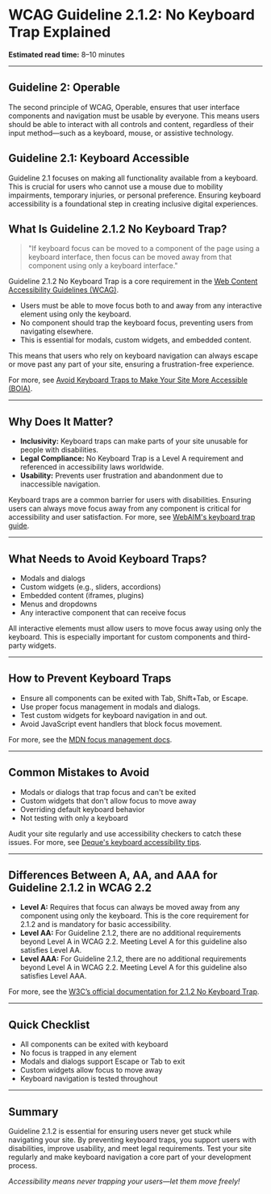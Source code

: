 <!--
title: 2.1.2 - No Keyboard Trap
series: Making the Web Accessible for All
description: A practical guide to WCAG Guideline 2.1.2 (No Keyboard Trap)—what it means, why it matters, and how to ensure users can always move focus away from any component using a keyboard.
keywords: wcag 2.1.2, keyboard trap, focus management, accessibility, web standards, digital inclusion, tab order
image: WCAG-Series-2.1.2.png
imageAlt: Blue text on yellow background saying, "Web Content Accessibiilty Guiedlines (WCAG) 2.1.2 Explained, No Keyboard Trap"
status: published
date: 2025-07-03
excerpt: This guideline ensures keyboard users can navigate to and away from any component without getting trapped.
next: /wcag/WCAG-Guideline-2-1-3-Keyboard-No-Exception-Explained, Guideline 2.1.3 - Keyboard (No Exception)
previous: /wcag/WCAG-Guideline-2-1-1-Keyboard-Accessible-Explained, Guideline 2.1.1 - Keyboard Accessible
-->

# **WCAG Guideline 2.1.2: No Keyboard Trap Explained**

**Estimated read time:** 8–10 minutes

---

## **Guideline 2: Operable**

The second principle of WCAG, Operable, ensures that user interface components and navigation must be usable by everyone. This means users should be able to interact with all controls and content, regardless of their input method—such as a keyboard, mouse, or assistive technology.

## **Guideline 2.1: Keyboard Accessible**

Guideline 2.1 focuses on making all functionality available from a keyboard. This is crucial for users who cannot use a mouse due to mobility impairments, temporary injuries, or personal preference. Ensuring keyboard accessibility is a foundational step in creating inclusive digital experiences.

## **What Is Guideline 2.1.2 No Keyboard Trap?**

> "If keyboard focus can be moved to a component of the page using a keyboard interface, then focus can be moved away from that component using only a keyboard interface."

Guideline 2.1.2 No Keyboard Trap is a core requirement in the [Web Content Accessibility Guidelines (WCAG)](https://www.w3.org/WAI/WCAG22/quickref/#no-keyboard-trap).

- Users must be able to move focus both to and away from any interactive element using only the keyboard.
- No component should trap the keyboard focus, preventing users from navigating elsewhere.
- This is essential for modals, custom widgets, and embedded content.

This means that users who rely on keyboard navigation can always escape or move past any part of your site, ensuring a frustration-free experience.

For more, see [Avoid Keyboard Traps to Make Your Site More Accessible (BOIA)](https://www.boia.org/blog/avoid-keyboard-traps-to-make-your-site-more-accessible).

---

## **Why Does It Matter?**

- **Inclusivity:** Keyboard traps can make parts of your site unusable for people with disabilities.
- **Legal Compliance:** No Keyboard Trap is a Level A requirement and referenced in accessibility laws worldwide.
- **Usability:** Prevents user frustration and abandonment due to inaccessible navigation.

Keyboard traps are a common barrier for users with disabilities. Ensuring users can always move focus away from any component is critical for accessibility and user satisfaction. For more, see [WebAIM's keyboard trap guide](https://webaim.org/techniques/keyboard/#traps).

---

## **What Needs to Avoid Keyboard Traps?**

- Modals and dialogs
- Custom widgets (e.g., sliders, accordions)
- Embedded content (iframes, plugins)
- Menus and dropdowns
- Any interactive component that can receive focus

All interactive elements must allow users to move focus away using only the keyboard. This is especially important for custom components and third-party widgets.

---

## **How to Prevent Keyboard Traps**

- Ensure all components can be exited with Tab, Shift+Tab, or Escape.
- Use proper focus management in modals and dialogs.
- Test custom widgets for keyboard navigation in and out.
- Avoid JavaScript event handlers that block focus movement.

For more, see the [MDN focus management docs](https://developer.mozilla.org/en-US/docs/Web/Accessibility/Keyboard-navigable_JavaScript_widgets#focus-management).

---

## **Common Mistakes to Avoid**

- Modals or dialogs that trap focus and can't be exited
- Custom widgets that don't allow focus to move away
- Overriding default keyboard behavior
- Not testing with only a keyboard

Audit your site regularly and use accessibility checkers to catch these issues. For more, see [Deque's keyboard accessibility tips](https://www.deque.com/blog/keyboard-accessibility-tips/).

---

## **Differences Between A, AA, and AAA for Guideline 2.1.2 in WCAG 2.2**

- **Level A:** Requires that focus can always be moved away from any component using only the keyboard. This is the core requirement for 2.1.2 and is mandatory for basic accessibility.
- **Level AA:** For Guideline 2.1.2, there are no additional requirements beyond Level A in WCAG 2.2. Meeting Level A for this guideline also satisfies Level AA.
- **Level AAA:** For Guideline 2.1.2, there are no additional requirements beyond Level A in WCAG 2.2. Meeting Level A for this guideline also satisfies Level AAA.

For more, see the [W3C’s official documentation for 2.1.2 No Keyboard Trap](https://www.w3.org/WAI/WCAG22/Understanding/no-keyboard-trap.html).

---

## **Quick Checklist**

- All components can be exited with keyboard
- No focus is trapped in any element
- Modals and dialogs support Escape or Tab to exit
- Custom widgets allow focus to move away
- Keyboard navigation is tested throughout

---

## **Summary**

Guideline 2.1.2 is essential for ensuring users never get stuck while navigating your site. By preventing keyboard traps, you support users with disabilities, improve usability, and meet legal requirements. Test your site regularly and make keyboard navigation a core part of your development process.

*Accessibility means never trapping your users—let them move freely!*
